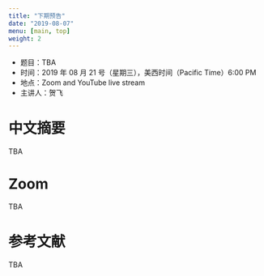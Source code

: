```yaml
---
title: "下期预告"
date: "2019-08-07"
menu: [main, top]
weight: 2
---
```



- 题目：TBA
- 时间：2019 年 08 月 21 号（星期三），美西时间（Pacific Time）6:00 PM
- 地点：Zoom and YouTube live stream
- 主讲人：贺飞


# 中文摘要

TBA

# Zoom

TBA

# 参考文献

TBA
